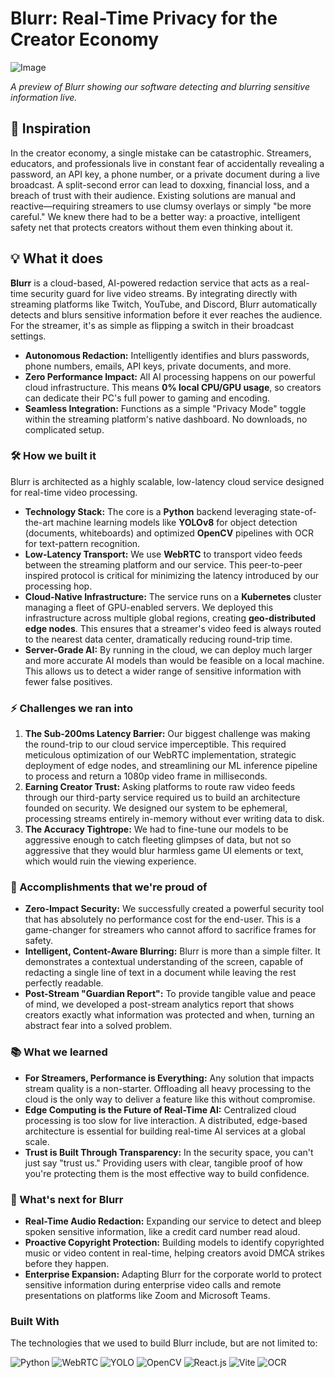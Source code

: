 # Blurr: Real-Time Privacy for the Creator Economy

![Image](https://github.com/user-attachments/assets/fe0e70b9-c3a6-45fc-b440-4a5b34fc555f)

_A preview of Blurr showing our software detecting and blurring sensitive information live._

## 🚀 Inspiration

In the creator economy, a single mistake can be catastrophic. Streamers, educators, and professionals live in constant fear of accidentally revealing a password, an API key, a phone number, or a private document during a live broadcast. A split-second error can lead to doxxing, financial loss, and a breach of trust with their audience. Existing solutions are manual and reactive—requiring streamers to use clumsy overlays or simply "be more careful." We knew there had to be a better way: a proactive, intelligent safety net that protects creators without them even thinking about it.

## 💡 What it does

**Blurr** is a cloud-based, AI-powered redaction service that acts as a real-time security guard for live video streams. By integrating directly with streaming platforms like Twitch, YouTube, and Discord, Blurr automatically detects and blurs sensitive information before it ever reaches the audience. For the streamer, it's as simple as flipping a switch in their broadcast settings.

* **Autonomous Redaction:** Intelligently identifies and blurs passwords, phone numbers, emails, API keys, private documents, and more.
* **Zero Performance Impact:** All AI processing happens on our powerful cloud infrastructure. This means **0% local CPU/GPU usage**, so creators can dedicate their PC's full power to gaming and encoding.
* **Seamless Integration:** Functions as a simple "Privacy Mode" toggle within the streaming platform's native dashboard. No downloads, no complicated setup.

### 🛠️ How we built it

Blurr is architected as a highly scalable, low-latency cloud service designed for real-time video processing.

* **Technology Stack:** The core is a **Python** backend leveraging state-of-the-art machine learning models like **YOLOv8** for object detection (documents, whiteboards) and optimized **OpenCV** pipelines with OCR for text-pattern recognition.
* **Low-Latency Transport:** We use **WebRTC** to transport video feeds between the streaming platform and our service. This peer-to-peer inspired protocol is critical for minimizing the latency introduced by our processing hop.
* **Cloud-Native Infrastructure:** The service runs on a **Kubernetes** cluster managing a fleet of GPU-enabled servers. We deployed this infrastructure across multiple global regions, creating **geo-distributed edge nodes**. This ensures that a streamer's video feed is always routed to the nearest data center, dramatically reducing round-trip time.
* **Server-Grade AI:** By running in the cloud, we can deploy much larger and more accurate AI models than would be feasible on a local machine. This allows us to detect a wider range of sensitive information with fewer false positives.

### ⚡ Challenges we ran into

1.  **The Sub-200ms Latency Barrier:** Our biggest challenge was making the round-trip to our cloud service imperceptible. This required meticulous optimization of our WebRTC implementation, strategic deployment of edge nodes, and streamlining our ML inference pipeline to process and return a 1080p video frame in milliseconds.
2.  **Earning Creator Trust:** Asking platforms to route raw video feeds through our third-party service required us to build an architecture founded on security. We designed our system to be ephemeral, processing streams entirely in-memory without ever writing data to disk.
3.  **The Accuracy Tightrope:** We had to fine-tune our models to be aggressive enough to catch fleeting glimpses of data, but not so aggressive that they would blur harmless game UI elements or text, which would ruin the viewing experience.

### 🏅 Accomplishments that we're proud of

* **Zero-Impact Security:** We successfully created a powerful security tool that has absolutely no performance cost for the end-user. This is a game-changer for streamers who cannot afford to sacrifice frames for safety.
* **Intelligent, Content-Aware Blurring:** Blurr is more than a simple filter. It demonstrates a contextual understanding of the screen, capable of redacting a single line of text in a document while leaving the rest perfectly readable.
* **Post-Stream "Guardian Report":** To provide tangible value and peace of mind, we developed a post-stream analytics report that shows creators exactly what information was protected and when, turning an abstract fear into a solved problem.

### 📚 What we learned

* **For Streamers, Performance is Everything:** Any solution that impacts stream quality is a non-starter. Offloading all heavy processing to the cloud is the only way to deliver a feature like this without compromise.
* **Edge Computing is the Future of Real-Time AI:** Centralized cloud processing is too slow for live interaction. A distributed, edge-based architecture is essential for building real-time AI services at a global scale.
* **Trust is Built Through Transparency:** In the security space, you can't just say "trust us." Providing users with clear, tangible proof of how you're protecting them is the most effective way to build confidence.

### 🚀 What's next for Blurr

* **Real-Time Audio Redaction:** Expanding our service to detect and bleep spoken sensitive information, like a credit card number read aloud.
* **Proactive Copyright Protection:** Building models to identify copyrighted music or video content in real-time, helping creators avoid DMCA strikes before they happen.
* **Enterprise Expansion:** Adapting Blurr for the corporate world to protect sensitive information during enterprise video calls and remote presentations on platforms like Zoom and Microsoft Teams.

### Built With

The technologies that we used to build Blurr include, but are not limited to:

![Python](https://img.shields.io/badge/python-3670A0?style=for-the-badge&logo=python&logoColor=ffdd54)
![WebRTC](https://img.shields.io/badge/webrtc-333333?style=for-the-badge&logo=webrtc&logoColor=white)
![YOLO](https://img.shields.io/badge/yolo-00ADD8?style=for-the-badge&logo=yolo&logoColor=white)
![OpenCV](https://img.shields.io/badge/opencv-5C3EE8?style=for-the-badge&logo=opencv&logoColor=white)
![React.js](https://img.shields.io/badge/react_js-61DAFB?style=for-the-badge&logo=react&logoColor=white)
![Vite](https://img.shields.io/badge/vite-646CFF?style=for-the-badge&logo=vite&logoColor=white)
![OCR](https://img.shields.io/badge/tesseract-F44708?style=for-the-badge&logo=tesseract&logoColor=white)
